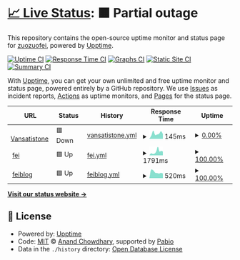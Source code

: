 # [📈 Live Status](https://zuozuofei.github.io/fei-upptime): <!--live status--> **🟧 Partial outage**

This repository contains the open-source uptime monitor and status page for [zuozuofei](https://zuozuofei.github.io/fei-upptime), powered by [Upptime](https://github.com/upptime/upptime).

[![Uptime CI](https://github.com/zuozuofei/fei-upptime/workflows/Uptime%20CI/badge.svg)](https://github.com/zuozuofei/fei-upptime/actions?query=workflow%3A%22Uptime+CI%22)
[![Response Time CI](https://github.com/zuozuofei/fei-upptime/workflows/Response%20Time%20CI/badge.svg)](https://github.com/zuozuofei/fei-upptime/actions?query=workflow%3A%22Response+Time+CI%22)
[![Graphs CI](https://github.com/zuozuofei/fei-upptime/workflows/Graphs%20CI/badge.svg)](https://github.com/zuozuofei/fei-upptime/actions?query=workflow%3A%22Graphs+CI%22)
[![Static Site CI](https://github.com/zuozuofei/fei-upptime/workflows/Static%20Site%20CI/badge.svg)](https://github.com/zuozuofei/fei-upptime/actions?query=workflow%3A%22Static+Site+CI%22)
[![Summary CI](https://github.com/zuozuofei/fei-upptime/workflows/Summary%20CI/badge.svg)](https://github.com/zuozuofei/fei-upptime/actions?query=workflow%3A%22Summary+CI%22)

With [Upptime](https://upptime.js.org), you can get your own unlimited and free uptime monitor and status page, powered entirely by a GitHub repository. We use [Issues](https://github.com/zuozuofei/fei-upptime/issues) as incident reports, [Actions](https://github.com/zuozuofei/fei-upptime/actions) as uptime monitors, and [Pages](https://zuozuofei.github.io/fei-upptime) for the status page.

<!--start: status pages-->
<!-- This summary is generated by Upptime (https://github.com/upptime/upptime) -->
<!-- Do not edit this manually, your changes will be overwritten -->
<!-- prettier-ignore -->
| URL | Status | History | Response Time | Uptime |
| --- | ------ | ------- | ------------- | ------ |
| <img alt="" src="https://icons.duckduckgo.com/ip3/www.vansatistone.com.ico" height="13"> [Vansatistone](https://www.vansatistone.com) | 🟥 Down | [vansatistone.yml](https://github.com/zuozuofei/fei-upptime/commits/HEAD/history/vansatistone.yml) | <details><summary><img alt="Response time graph" src="./graphs/vansatistone/response-time-week.png" height="20"> 145ms</summary><br><a href="https://zuozuofei.github.io/fei-upptime/history/vansatistone"><img alt="Response time 552" src="https://img.shields.io/endpoint?url=https%3A%2F%2Fraw.githubusercontent.com%2Fzuozuofei%2Ffei-upptime%2FHEAD%2Fapi%2Fvansatistone%2Fresponse-time.json"></a><br><a href="https://zuozuofei.github.io/fei-upptime/history/vansatistone"><img alt="24-hour response time 133" src="https://img.shields.io/endpoint?url=https%3A%2F%2Fraw.githubusercontent.com%2Fzuozuofei%2Ffei-upptime%2FHEAD%2Fapi%2Fvansatistone%2Fresponse-time-day.json"></a><br><a href="https://zuozuofei.github.io/fei-upptime/history/vansatistone"><img alt="7-day response time 145" src="https://img.shields.io/endpoint?url=https%3A%2F%2Fraw.githubusercontent.com%2Fzuozuofei%2Ffei-upptime%2FHEAD%2Fapi%2Fvansatistone%2Fresponse-time-week.json"></a><br><a href="https://zuozuofei.github.io/fei-upptime/history/vansatistone"><img alt="30-day response time 325" src="https://img.shields.io/endpoint?url=https%3A%2F%2Fraw.githubusercontent.com%2Fzuozuofei%2Ffei-upptime%2FHEAD%2Fapi%2Fvansatistone%2Fresponse-time-month.json"></a><br><a href="https://zuozuofei.github.io/fei-upptime/history/vansatistone"><img alt="1-year response time 552" src="https://img.shields.io/endpoint?url=https%3A%2F%2Fraw.githubusercontent.com%2Fzuozuofei%2Ffei-upptime%2FHEAD%2Fapi%2Fvansatistone%2Fresponse-time-year.json"></a></details> | <details><summary><a href="https://zuozuofei.github.io/fei-upptime/history/vansatistone">0.00%</a></summary><a href="https://zuozuofei.github.io/fei-upptime/history/vansatistone"><img alt="All-time uptime 49.87%" src="https://img.shields.io/endpoint?url=https%3A%2F%2Fraw.githubusercontent.com%2Fzuozuofei%2Ffei-upptime%2FHEAD%2Fapi%2Fvansatistone%2Fuptime.json"></a><br><a href="https://zuozuofei.github.io/fei-upptime/history/vansatistone"><img alt="24-hour uptime 0.00%" src="https://img.shields.io/endpoint?url=https%3A%2F%2Fraw.githubusercontent.com%2Fzuozuofei%2Ffei-upptime%2FHEAD%2Fapi%2Fvansatistone%2Fuptime-day.json"></a><br><a href="https://zuozuofei.github.io/fei-upptime/history/vansatistone"><img alt="7-day uptime 0.00%" src="https://img.shields.io/endpoint?url=https%3A%2F%2Fraw.githubusercontent.com%2Fzuozuofei%2Ffei-upptime%2FHEAD%2Fapi%2Fvansatistone%2Fuptime-week.json"></a><br><a href="https://zuozuofei.github.io/fei-upptime/history/vansatistone"><img alt="30-day uptime 1.38%" src="https://img.shields.io/endpoint?url=https%3A%2F%2Fraw.githubusercontent.com%2Fzuozuofei%2Ffei-upptime%2FHEAD%2Fapi%2Fvansatistone%2Fuptime-month.json"></a><br><a href="https://zuozuofei.github.io/fei-upptime/history/vansatistone"><img alt="1-year uptime 49.87%" src="https://img.shields.io/endpoint?url=https%3A%2F%2Fraw.githubusercontent.com%2Fzuozuofei%2Ffei-upptime%2FHEAD%2Fapi%2Fvansatistone%2Fuptime-year.json"></a></details>
| <img alt="" src="https://icons.duckduckgo.com/ip3/www.fe-i.com.ico" height="13"> [fei](https://www.fe-i.com) | 🟩 Up | [fei.yml](https://github.com/zuozuofei/fei-upptime/commits/HEAD/history/fei.yml) | <details><summary><img alt="Response time graph" src="./graphs/fei/response-time-week.png" height="20"> 1791ms</summary><br><a href="https://zuozuofei.github.io/fei-upptime/history/fei"><img alt="Response time 1619" src="https://img.shields.io/endpoint?url=https%3A%2F%2Fraw.githubusercontent.com%2Fzuozuofei%2Ffei-upptime%2FHEAD%2Fapi%2Ffei%2Fresponse-time.json"></a><br><a href="https://zuozuofei.github.io/fei-upptime/history/fei"><img alt="24-hour response time 1853" src="https://img.shields.io/endpoint?url=https%3A%2F%2Fraw.githubusercontent.com%2Fzuozuofei%2Ffei-upptime%2FHEAD%2Fapi%2Ffei%2Fresponse-time-day.json"></a><br><a href="https://zuozuofei.github.io/fei-upptime/history/fei"><img alt="7-day response time 1791" src="https://img.shields.io/endpoint?url=https%3A%2F%2Fraw.githubusercontent.com%2Fzuozuofei%2Ffei-upptime%2FHEAD%2Fapi%2Ffei%2Fresponse-time-week.json"></a><br><a href="https://zuozuofei.github.io/fei-upptime/history/fei"><img alt="30-day response time 2032" src="https://img.shields.io/endpoint?url=https%3A%2F%2Fraw.githubusercontent.com%2Fzuozuofei%2Ffei-upptime%2FHEAD%2Fapi%2Ffei%2Fresponse-time-month.json"></a><br><a href="https://zuozuofei.github.io/fei-upptime/history/fei"><img alt="1-year response time 1619" src="https://img.shields.io/endpoint?url=https%3A%2F%2Fraw.githubusercontent.com%2Fzuozuofei%2Ffei-upptime%2FHEAD%2Fapi%2Ffei%2Fresponse-time-year.json"></a></details> | <details><summary><a href="https://zuozuofei.github.io/fei-upptime/history/fei">100.00%</a></summary><a href="https://zuozuofei.github.io/fei-upptime/history/fei"><img alt="All-time uptime 100.00%" src="https://img.shields.io/endpoint?url=https%3A%2F%2Fraw.githubusercontent.com%2Fzuozuofei%2Ffei-upptime%2FHEAD%2Fapi%2Ffei%2Fuptime.json"></a><br><a href="https://zuozuofei.github.io/fei-upptime/history/fei"><img alt="24-hour uptime 100.00%" src="https://img.shields.io/endpoint?url=https%3A%2F%2Fraw.githubusercontent.com%2Fzuozuofei%2Ffei-upptime%2FHEAD%2Fapi%2Ffei%2Fuptime-day.json"></a><br><a href="https://zuozuofei.github.io/fei-upptime/history/fei"><img alt="7-day uptime 100.00%" src="https://img.shields.io/endpoint?url=https%3A%2F%2Fraw.githubusercontent.com%2Fzuozuofei%2Ffei-upptime%2FHEAD%2Fapi%2Ffei%2Fuptime-week.json"></a><br><a href="https://zuozuofei.github.io/fei-upptime/history/fei"><img alt="30-day uptime 100.00%" src="https://img.shields.io/endpoint?url=https%3A%2F%2Fraw.githubusercontent.com%2Fzuozuofei%2Ffei-upptime%2FHEAD%2Fapi%2Ffei%2Fuptime-month.json"></a><br><a href="https://zuozuofei.github.io/fei-upptime/history/fei"><img alt="1-year uptime 100.00%" src="https://img.shields.io/endpoint?url=https%3A%2F%2Fraw.githubusercontent.com%2Fzuozuofei%2Ffei-upptime%2FHEAD%2Fapi%2Ffei%2Fuptime-year.json"></a></details>
| <img alt="" src="https://icons.duckduckgo.com/ip3/blog.fe-i.com.ico" height="13"> [feiblog](https://blog.fe-i.com) | 🟩 Up | [feiblog.yml](https://github.com/zuozuofei/fei-upptime/commits/HEAD/history/feiblog.yml) | <details><summary><img alt="Response time graph" src="./graphs/feiblog/response-time-week.png" height="20"> 520ms</summary><br><a href="https://zuozuofei.github.io/fei-upptime/history/feiblog"><img alt="Response time 525" src="https://img.shields.io/endpoint?url=https%3A%2F%2Fraw.githubusercontent.com%2Fzuozuofei%2Ffei-upptime%2FHEAD%2Fapi%2Ffeiblog%2Fresponse-time.json"></a><br><a href="https://zuozuofei.github.io/fei-upptime/history/feiblog"><img alt="24-hour response time 409" src="https://img.shields.io/endpoint?url=https%3A%2F%2Fraw.githubusercontent.com%2Fzuozuofei%2Ffei-upptime%2FHEAD%2Fapi%2Ffeiblog%2Fresponse-time-day.json"></a><br><a href="https://zuozuofei.github.io/fei-upptime/history/feiblog"><img alt="7-day response time 520" src="https://img.shields.io/endpoint?url=https%3A%2F%2Fraw.githubusercontent.com%2Fzuozuofei%2Ffei-upptime%2FHEAD%2Fapi%2Ffeiblog%2Fresponse-time-week.json"></a><br><a href="https://zuozuofei.github.io/fei-upptime/history/feiblog"><img alt="30-day response time 503" src="https://img.shields.io/endpoint?url=https%3A%2F%2Fraw.githubusercontent.com%2Fzuozuofei%2Ffei-upptime%2FHEAD%2Fapi%2Ffeiblog%2Fresponse-time-month.json"></a><br><a href="https://zuozuofei.github.io/fei-upptime/history/feiblog"><img alt="1-year response time 525" src="https://img.shields.io/endpoint?url=https%3A%2F%2Fraw.githubusercontent.com%2Fzuozuofei%2Ffei-upptime%2FHEAD%2Fapi%2Ffeiblog%2Fresponse-time-year.json"></a></details> | <details><summary><a href="https://zuozuofei.github.io/fei-upptime/history/feiblog">100.00%</a></summary><a href="https://zuozuofei.github.io/fei-upptime/history/feiblog"><img alt="All-time uptime 100.00%" src="https://img.shields.io/endpoint?url=https%3A%2F%2Fraw.githubusercontent.com%2Fzuozuofei%2Ffei-upptime%2FHEAD%2Fapi%2Ffeiblog%2Fuptime.json"></a><br><a href="https://zuozuofei.github.io/fei-upptime/history/feiblog"><img alt="24-hour uptime 100.00%" src="https://img.shields.io/endpoint?url=https%3A%2F%2Fraw.githubusercontent.com%2Fzuozuofei%2Ffei-upptime%2FHEAD%2Fapi%2Ffeiblog%2Fuptime-day.json"></a><br><a href="https://zuozuofei.github.io/fei-upptime/history/feiblog"><img alt="7-day uptime 100.00%" src="https://img.shields.io/endpoint?url=https%3A%2F%2Fraw.githubusercontent.com%2Fzuozuofei%2Ffei-upptime%2FHEAD%2Fapi%2Ffeiblog%2Fuptime-week.json"></a><br><a href="https://zuozuofei.github.io/fei-upptime/history/feiblog"><img alt="30-day uptime 100.00%" src="https://img.shields.io/endpoint?url=https%3A%2F%2Fraw.githubusercontent.com%2Fzuozuofei%2Ffei-upptime%2FHEAD%2Fapi%2Ffeiblog%2Fuptime-month.json"></a><br><a href="https://zuozuofei.github.io/fei-upptime/history/feiblog"><img alt="1-year uptime 100.00%" src="https://img.shields.io/endpoint?url=https%3A%2F%2Fraw.githubusercontent.com%2Fzuozuofei%2Ffei-upptime%2FHEAD%2Fapi%2Ffeiblog%2Fuptime-year.json"></a></details>

<!--end: status pages-->

[**Visit our status website →**](https://zuozuofei.github.io/fei-upptime)

## 📄 License

- Powered by: [Upptime](https://github.com/upptime/upptime)
- Code: [MIT](./LICENSE) © [Anand Chowdhary](https://anandchowdhary.com), supported by [Pabio](https://pabio.com)
- Data in the `./history` directory: [Open Database License](https://opendatacommons.org/licenses/odbl/1-0/)
